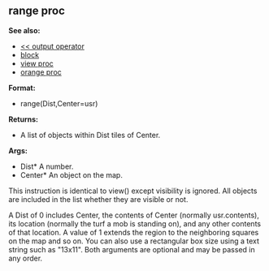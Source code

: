 ## range proc
**See also:**
*   [\<\< output operator](/operator/%3c%3c/output)
*   [block](/proc/block)
*   [view proc](/proc/view)
*   [orange proc](/proc/orange)
<!-- -->
**Format:**
*   range(Dist,Center=usr)
<!-- -->
**Returns:**
*   A list of objects within Dist tiles of Center.
<!-- -->
**Args:**
*   Dist* A number.
*   Center* An object on the map.


This instruction is identical to view() except visibility is
ignored. All objects are included in the list whether they are visible
or not. 

A Dist of 0 includes Center, the contents of Center
(normally usr.contents), its location (normally the turf a mob is
standing on), and any other contents of that location. A value of 1
extends the region to the neighboring squares on the map and so on. You
can also use a rectangular box size using a text string such as
\"13x11\". Both arguments are optional and may be passed in any order.